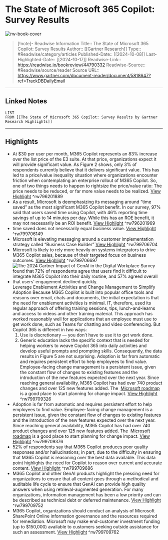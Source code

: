 # The State of Microsoft 365 Copilot: Survey Results

![rw-book-cover](https://readwise-assets.s3.amazonaws.com/static/images/article2.74d541386bbf.png)
<br>
>[!note]- Readwise Information
>Title:: The State of Microsoft 365 Copilot: Survey Results
>Author:: [[Gartner Research]]
>Type:: #Readwise/category/articles
>Published-Date:: [[2024-10-08]]
>Last-Highlighted-Date:: [[2024-10-17]]
>Readwise-Link:: https://readwise.io/bookreview/44790332
>Readwise-Source:: #Readwise/source/reader
>Source URL:: https://www.gartner.com/document-reader/document/5818647?ref=TrackDBDailyEmail
--- 

## Linked Notes
```dataview
LIST
FROM [[The State of Microsoft 365 Copilot: Survey Results by Gartner Research Highlights]]
```

---

## Highlights
- At $30 per user per month, M365 Copilot represents an 83% increase over the list price of the E3 suite. At that price, organizations expect it will provide significant value. As Figure 2 shows, only 3% of respondents currently believe that it delivers significant value. This has led to a price/value inequality situation where organizations encounter friction when contemplating an enterprise rollout of M365 Copilot. So, one of two things needs to happen to rightsize the price/value ratio: The price needs to be reduced, or far more value needs to be realized. [View Highlight](https://readwise.io/open/796201889) ^rw796201889
- As a result, Microsoft is deemphasizing its messaging around “time saved” as the most significant M365 Copilot benefit. In our survey, 97% said that users saved time using Copilot, with 46% reporting time savings of up to 14 minutes per day. While this has an ROE benefit, it may not necessarily be an ROI benefit. [View Highlight](https://readwise.io/open/796201969) ^rw796201969
- time saved does not necessarily equal business value. [View Highlight](https://readwise.io/open/799706149) ^rw799706149
- Microsoft is elevating messaging around a customer implementation strategy called “Business Case Builder” [View Highlight](https://readwise.io/open/799706704) ^rw799706704
- Microsoft is likely to rely more heavily on systems integrators to drive M365 Copilot sales, because of their targeted focus on business outcomes. [View Highlight](https://readwise.io/open/799706697) ^rw799706697
- ![The 2024 Gartner Impact of GenAI in the Digital Workplace Survey found that 72% of respondents agree that users find it difficult to integrate M365 Copilot into their daily routine, and 57% agreed overall that users’ engagement declined quickly. ](https://www.gartner.com/resources/820800/820869/Figure_4_Challenges_With_M365_Copilot_Pilots_and_Deployments.png)
  Leverage Enablement Activities and Change Management to Simplify Adoption
  Because M365 Copilot is built into popular office tools and reasons over email, chats and documents, the initial expectation is that the need for enablement activities is minimal. IT, therefore, used its regular approach of offering training sessions, tips, lunch-and-learns and access to videos and other training material. This approach has worked reasonably well for applications that an employee must use to get work done, such as Teams for chatting and video conferencing.
  But Copilot 365 is different in two ways:
  1. Use is discretionary — you don’t have to use it to get work done.
  2. Generic education lacks the specific context that is needed for helping workers to weave Copilot 365 into daily activities and develop useful prompts and prompting skills.
  Consequently, the data results in Figure 5 are not surprising. Adoption is far from automatic and requires persistent effort to help employees to find value. Employee-facing change management is a persistent issue, given the constant flow of changes to existing features and the introduction of the new features expected over the next year. Since reaching general availability, M365 Copilot has had over 740 product changes and over 125 new features added. The  [Microsoft roadmap](https://www.microsoft.com/en-us/microsoft-365/roadmap) is a good place to start planning for change impact. [View Highlight](https://readwise.io/open/799709326) ^rw799709326
- Adoption is far from automatic and requires persistent effort to help employees to find value. Employee-facing change management is a persistent issue, given the constant flow of changes to existing features and the introduction of the new features expected over the next year. Since reaching general availability, M365 Copilot has had over 740 product changes and over 125 new features added. The  [Microsoft roadmap](https://www.microsoft.com/en-us/microsoft-365/roadmap) is a good place to start planning for change impact. [View Highlight](https://readwise.io/open/799709376) ^rw799709376
- 52% of respondents say that M365 Copilot produces poor quality responses and/or hallucinations; in part, due to the difficulty in ensuring that M365 Copilot is reasoning over the best data available. This data point highlights the need for Copilot to reason over current and accurate content. [View Highlight](https://readwise.io/open/799709686) ^rw799709686
- M365 Copilot and other GenAI products highlight the pressing need for organizations to ensure that all content goes through a methodical and auditable life cycle to ensure that GenAI can provide high quality answers when using retrieval-augmented generation. For many organizations, information management has been a low priority and can be described as technical debt or deferred maintenance. [View Highlight](https://readwise.io/open/799709752) ^rw799709752
- M365 Copilot, organizations should conduct an analysis of Microsoft SharePoint Online information governance and the resources required for remediation. Microsoft may make end-customer investment funding (up to $150,000) available to customers seeking outside assistance for such an assessment. [View Highlight](https://readwise.io/open/799709762) ^rw799709762
